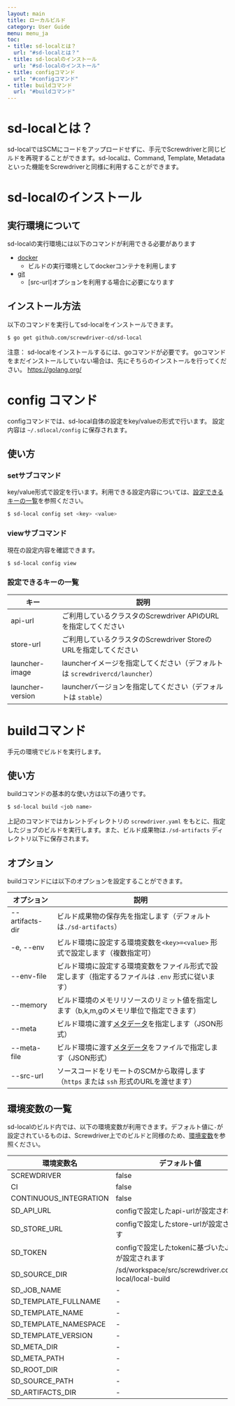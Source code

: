 ```yaml
---
layout: main
title: ローカルビルド
category: User Guide
menu: menu_ja
toc:
- title: sd-localとは？
  url: "#sd-localとは？"
- title: sd-localのインストール
  url: "#sd-localのインストール"
- title: configコマンド
  url: "#configコマンド"
- title: buildコマンド
  url: "#buildコマンド"
---
```


# sd-localとは？
sd-localではSCMにコードをアップロードせずに、手元でScrewdriverと同じビルドを再現することができます。sd-localは、Command, Template, Metadataといった機能をScrewdriverと同様に利用することができます。

# sd-localのインストール
## 実行環境について
sd-localの実行環境には以下のコマンドが利用できる必要があります
- [docker](https://www.docker.com/)
  - ビルドの実行環境としてdockerコンテナを利用します
- [git](https://git-scm.com/)
  - [src-url]オプションを利用する場合に必要になります

## インストール方法

以下のコマンドを実行してsd-localをインストールできます。
```bash
$ go get github.com/screwdriver-cd/sd-local
```

注意：
sd-localをインストールするには、goコマンドが必要です。
goコマンドをまだインストールしていない場合は、先にそちらのインストールを行ってください。
https://golang.org/

# config コマンド
configコマンドでは、sd-local自体の設定をkey/valueの形式で行います。
設定内容は `~/.sdlocal/config` に保存されます。

## 使い方

### setサブコマンド
key/value形式で設定を行います。利用できる設定内容については、[設定できるキーの一覧](#設定できるキーの一覧)を参照ください。

```bash
$ sd-local config set <key> <value>
```

### viewサブコマンド
現在の設定内容を確認できます。

```bash
$ sd-local config view
```

### 設定できるキーの一覧
|キー|説明|
|---|---|
|api-url|ご利用しているクラスタのScrewdriver APIのURLを指定してください|
|store-url|ご利用しているクラスタのScrewdriver StoreのURLを指定してください|
|launcher-image|launcherイメージを指定してください（デフォルトは `screwdrivercd/launcher`）|
|launcher-version|launcherバージョンを指定してください（デフォルトは `stable`）|

# buildコマンド
手元の環境でビルドを実行します。

## 使い方
buildコマンドの基本的な使い方は以下の通りです。
```bash
$ sd-local build <job name>
```

上記のコマンドではカレントディレクトリの `screwdriver.yaml` をもとに、指定したジョブのビルドを実行します。また、ビルド成果物は`./sd-artifacts` ディレクトリ以下に保存されます。

## オプション
buildコマンドには以下のオプションを設定することができます。

|オプション|説明|
|---|---|
|--artifacts-dir|ビルド成果物の保存先を指定します（デフォルトは`./sd-artifacts`）|
|-e, --env|ビルド環境に設定する環境変数を`<key>=<value>` 形式で設定します（複数指定可）|
|--env-file|ビルド環境に設定する環境変数をファイル形式で設定します（指定するファイルは `.env` 形式に従います）|
|--memory|ビルド環境のメモリリソースのリミット値を指定します（b,k,m,gのメモリ単位で指定できます）|
|--meta|ビルド環境に渡す[メタデータ](../metadata)を指定します（JSON形式）|
|--meta-file|ビルド環境に渡す[メタデータ](../metadata)をファイルで指定します（JSON形式）|
|--src-url|ソースコードをリモートのSCMから取得します（`https` または `ssh` 形式のURLを渡せます）|

## 環境変数の一覧
sd-localのビルド内では、以下の環境変数が利用できます。デフォルト値に`-`が設定されているものは、Screwdriver上でのビルドと同様のため、[環境変数](#environment-variables)を参照ください。

|環境変数名|デフォルト値|
|---|---|
|SCREWDRIVER|false|
|CI|false|
|CONTINUOUS_INTEGRATION|false|
|SD_API_URL|configで設定したapi-urlが設定されます|
|SD_STORE_URL|configで設定したstore-urlが設定されます|
|SD_TOKEN|configで設定したtokenに基づいたJWTが設定されます|
|SD_SOURCE_DIR|/sd/workspace/src/screwdriver.cd/sd-local/local-build|
|SD_JOB_NAME|-|
|SD_TEMPLATE_FULLNAME|-|
|SD_TEMPLATE_NAME|-|
|SD_TEMPLATE_NAMESPACE|-|
|SD_TEMPLATE_VERSION|-|
|SD_META_DIR|-|
|SD_META_PATH|-|
|SD_ROOT_DIR|-|
|SD_SOURCE_PATH|-|
|SD_ARTIFACTS_DIR|-|
